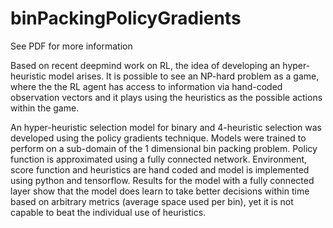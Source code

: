 # binPackingPolicyGradients

See PDF for more information

Based on recent deepmind work on RL, the idea of developing an hyper-heuristic model arises. It is possible to see an NP-hard problem as a game, where the the RL agent has access to information via hand-coded observation vectors and it plays using the heuristics as the possible actions within the game.


An hyper-heuristic selection model for binary and 4-heuristic selection was developed using the policy gradients technique. Models were trained to perform on a sub-domain of the 1 dimensional bin packing problem. Policy function is approximated using a fully connected network. Environment, score function and heuristics are hand coded and model is implemented using python and tensorflow. Results for the model with a fully connected layer show that the model does learn to take better decisions within time based on arbitrary metrics (average space used per bin), yet it is not capable to beat the individual use of heuristics.
